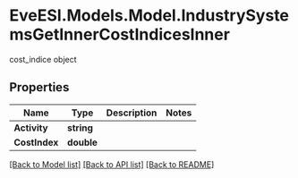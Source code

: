 # EveESI.Models.Model.IndustrySystemsGetInnerCostIndicesInner
cost_indice object

## Properties

Name | Type | Description | Notes
------------ | ------------- | ------------- | -------------
**Activity** | **string** |  | 
**CostIndex** | **double** |  | 

[[Back to Model list]](../README.md#documentation-for-models) [[Back to API list]](../README.md#documentation-for-api-endpoints) [[Back to README]](../README.md)

